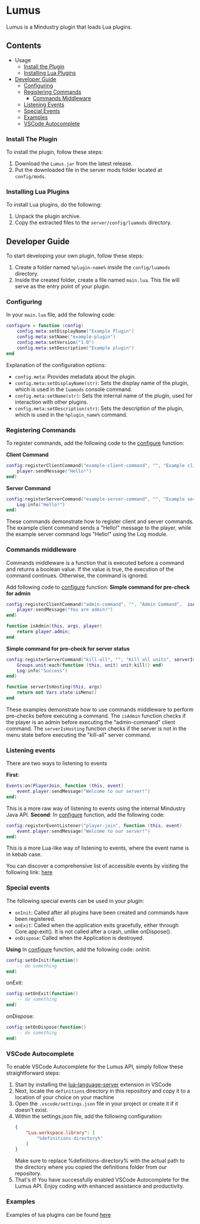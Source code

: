 Lumus
=====

Lumus is a Mindustry plugin that loads Lua plugins.

Contents
--------
*   Usage
	*   [Install the Plugin](#install-the-plugin)
	*   [Installing Lua Plugins](#installing-lua-plugins)
*   [Developer Guide](#developer-guide)
    *   [Configuring](#configuring)
    *   [Registering Commands](#registering-commands)
	    *  [Commands Middleware](#commands-middleware)
    *   [Listening Events](#listening-events)
    *   [Special Events](#special-events)
    *   [Examples](#examples)
    *   [VSCode Autocomplete](#vscode-autocomplete)

### Install The Plugin

To install the plugin, follow these steps:

1.  Download the `Lumus.jar` from the latest release.
2.  Put the downloaded file in the server mods folder located at `config/mods`.

### Installing Lua Plugins

To install Lua plugins, do the following:

1.  Unpack the plugin archive.
2.  Copy the extracted files to the `server/config/luamods` directory.

Developer Guide
---------------

To start developing your own plugin, follow these steps:

1.  Create a folder named `%plugin-name%` inside the `config/luamods` directory.
2.  Inside the created folder, create a file named `main.lua`. This file will serve as the entry point of your plugin.

### Configuring

In your `main.lua` file, add the following code:

```lua
configure = function (config)
    config.meta:setDisplayName("Example Plugin")
    config.meta:setName("example-plugin")
    config.meta:setVersion("1.0")
    config.meta:setDescription("Example plugin")
end
```

Explanation of the configuration options:

*   `config.meta`: Provides metadata about the plugin.
*   `config.meta:setDisplayName(str)`: Sets the display name of the plugin, which is used in the `luamods` console command.
*   `config.meta:setName(str)`: Sets the internal name of the plugin, used for interaction with other plugins.
*   `config.meta:setDescription(str)`: Sets the description of the plugin, which is used in the `%plugin_name%` command.

### Registering Commands

To register commands, add the following code to the [configure](#configuring) function:

**Client Command**

```lua
config:registerClientCommand("example-client-command", "", "Example client command", function (this, args, player)
    player:sendMessage("Hello!")
end)

```

**Server Command**
```lua
config:registerServerCommand("example-server-command", "", "Example server command", function (this, args)
    Log:info("Hello!")
end)
```

These commands demonstrate how to register client and server commands. The example client command sends a "Hello!" message to the player, while the example server command logs "Hello!" using the Log module.

### Commands middleware
Commands middleware is a function that is executed before a command and returns a boolean value. If the value is  true, the execution of the command continues. Otherwise, the command is ignored.

Add following code to [configure](#configuring) function:
**Simple command for pre-check for admin**
```lua
config:registerClientCommand("admin-command", "", "Admin Command",  isAdmin, function (this, args, player)
	player:sendMessage("You are admin!")
end)

function isAdmin(this, args, player)
	return player.admin;
end
```
**Simple command for pre-check for server status**
```lua
config:registerServerCommand("kill-all", "", "Kill all units", serverIsHosting, function (this, args)
	Groups.unit:each(function (this, unit) unit:kill() end)
	Log:info("Success")
end)

function serverIsHosting(this, args)
	return not Vars.state:isMenu()
end
```
These examples demonstrate how to use commands middleware to perform pre-checks before executing a command. The `isAdmin` function checks if the player is an admin before executing the "admin-command" client command. The `serverIsHosting` function checks if the server is not in the menu state before executing the "kill-all" server command.

### Listening events
There are two ways to listening to events

**First**:
```lua
Events:on(PlayerJoin, function (this, event) 
	event.player:sendMessage("Welcome to our server!")
end)
```
This is a more raw way of listening to events using the internal Mindustry Java API.
**Second**:
In [configure](#configuring) function, add the following code:
```lua
config:registerEventListener("player-join", function (this, event)
	event.player:sendMessage("Welcome to our server!")
end)
```
This is a more Lua-like way of listening to events, where the event name is in kebab case.

You can discover a comprehensive list of accessible events by visiting the following link: [here](https://github.com/Anuken/Mindustry/blob/master/core/src/mindustry/game/EventType.java)
### Special events

The following special events can be used in your plugin:

* `onInit`: Called after all plugins have been created and commands have been registered.
* `onExit`: Called when the application exits gracefully, either through Core.app:exit(). It is not called after a crash, unlike onDispose().
* `onDispose`: Called when the Application is destroyed.

**Using**
In [configure](#configuring) function, add the following code:
onInit:
```lua
config:setOnInit(function() 
    -- do something
end)
```
onExit:
```lua
config:setOnExit(function()
    -- do something
end)
```
onDispose:
```lua
config:setOnDispose(function()
    -- do something
end)
```

### VSCode Autocomplete
To enable VSCode Autocomplete for the Lumus API, simply follow these straightforward steps:

1. Start by installing the [lua-language-server](https://marketplace.visualstudio.com/items?itemName=sumneko.lua) extension in VSCode
2. Next, locate the `definitions` directory in this repository and copy it to a location of your choice on your machine
3. Open the `.vscode/settings.json` file in your project or create it if it doesn't exist.
4. Within the settings.json file, add the following configuration:
    ```json
    {
        "Lua.workspace.library": [
            "%definitions-directory%"
        ]
    }
    ```
    Make sure to replace %definitions-directory% with the actual path to the directory where you copied the definitions folder from our repository.
4. That's it! You have successfully enabled VSCode Autocomplete for the Lumus API. Enjoy coding with enhanced assistance and productivity.

### Examples
Examples of lua plugins can be found [here](https://github.com/osp54/Lumus/tree/master/examples)